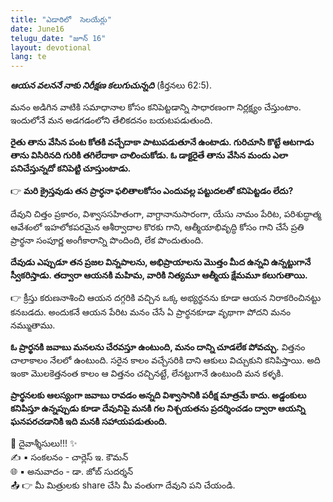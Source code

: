 ```yaml
---
title: "ఎడారిలో  సెలయేర్లు"
date: June16
telugu_date: "జూన్ 16"
layout: devotional
lang: te
---
```

***ఆయన వలననే నాకు నిరీక్షణ కలుగుచున్నది*** (కీర్తనలు 62:5).

మనం అడిగిన వాటికి సమాధానాల కోసం కనిపెట్టడాన్ని సాధారణంగా నిర్లక్ష్యం చేస్తుంటాం. ఇందులోనే మన అడగడంలోని తేలికదనం బయటపడుతుంది. 

**రైతు తాను వేసిన పంట కోతకి వచ్చేదాకా పాటుపడుతూనే ఉంటాడు. గురిచూసి కొట్టే ఆటగాడు తాను విసిరినది గురికి తగిలేదాకా చాలించుకోడు. ఓ డాక్టరైతే తాను వేసిన మందు ఎలా పనిచేస్తున్నదో కనిపెట్టి చూస్తుంటాడు.**

👉 **మరి క్రైస్తవుడు తన ప్రార్ధనా ఫలితాలకోసం ఎందువల్ల పట్టుదలతో కనిపెట్టడం లేదు?**

దేవుని చిత్తం ప్రకారం, విశ్వాససహితంగా, వాగ్దానానుసారంగా, యేసు నామం పేరిట, పరిశుద్ధాత్మ  ఆవేశంలో ఇహలోకపరమైన ఆశీర్వాదాల కొరకు గాని, ఆత్మీయాభివృద్ధి కోసం గాని చేసే ప్రతి ప్రార్థనా సంపూర్ణ అంగీకారాన్ని పొందింది, లేక పొందుతుంది.

**దేవుడు ఎప్పుడూ తన ప్రజల విన్నపాలను, అభిప్రాయాలను మొత్తం మీద ఉన్నవి ఉన్నట్టుగానే స్వీకరిస్తాడు. తద్వారా ఆయనకి మహిమ, వారికి నిత్యమూ ఆత్మీయ క్షేమమూ కలుగుతాయి.**

👉 క్రీస్తు కరుణనాశించి ఆయన దగ్గరికి వచ్చిన ఒక్క అభ్యర్థనను కూడా ఆయన నిరాకరించినట్టు కనబడదు. అందుకనే ఆయన పేరిట మనం చేసే ఏ ప్రార్థనకూడా వృథాగా పోదని మనం నమ్ముతాము.

**ఓ ప్రార్థనకి జవాబు మనలను చేరవస్తూ ఉంటుంది, మనం దాన్ని చూడలేక పోవచ్చు.** విత్తనం చాలాకాలం నేలలో ఉంటుంది. సరైన కాలం వచ్చేసరికి దాని ఆకులు విచ్చుకుని కనిపిస్తాయి. అది ఇంకా మొలకెత్తనంత కాలం ఆ విత్తనం చచ్చినట్టే, లేనట్టుగానే ఉంటుంది మన కళ్ళకి.

**ప్రార్థనలకు ఆలస్యంగా జవాబు రావడం అన్నది విశ్వాసానికి పరీక్ష మాత్రమే కాదు. అడ్డంకులు కనిపిస్తూ ఉన్నప్పుడు కూడా దేవునిపై మనకి గల నిశ్చయతను ప్రదర్శించడం ద్వారా ఆయన్ని ఘనపరచడానికి ఇది మనకి సహాయపడుతుంది.**


<div class="blessing">🙏 <span class="bless-text">దైవాశ్శీసులు!!!</span> ✨</div>

<div class="credit">✍️ <span class="credit-text">▪ సంకలనం - చార్లెస్ ఇ. కౌమన్</span></div>
<div class="credit">🌐 <span class="credit-text">▪ అనువాదం - డా. జోబ్ సుదర్శన్</span></div>


<div class="share">📤 👉 <span class="share-text">మీ మిత్రులకు share చేసి మీ వంతుగా దేవుని పని చేయండి.</span></div>

